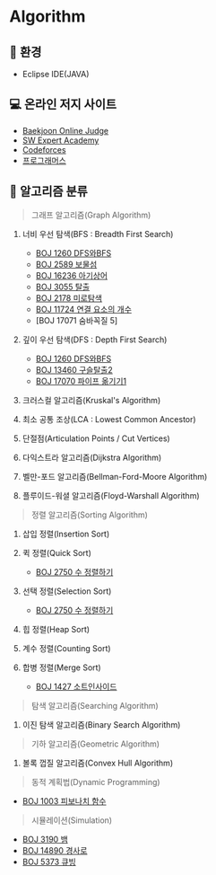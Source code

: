 # Algorithm
:mag_right: 환경
---------------------------------------
- Eclipse IDE(JAVA)

:computer: 온라인 저지 사이트
---------------------------------------
- [Baekjoon Online Judge](https://www.acmicpc.net/)
- [SW Expert Academy](https://www.swexpertacademy.com/)
- [Codeforces](https://codeforces.com/)
- [프로그래머스](https://programmers.co.kr/)

:book: 알고리즘 분류
---------------------------------------
> 그래프 알고리즘(Graph Algorithm)
1. 너비 우선 탐색(BFS : Breadth First Search)
   - [BOJ 1260 DFS와BFS](https://github.com/hjkim/Algorithm/blob/master/src/GrapeAlgorithm/DFSBFS/BOJ_1260_DFSandBFS.java)
   - [BOJ 2589 보물섬](https://github.com/hjkim/Algorithm/blob/master/src/GrapeAlgorithm/DFSBFS/BOJ_2589_TreasureIsland.java)
   - [BOJ 16236 아기상어](https://github.com/hjkim/Algorithm/blob/master/src/GrapeAlgorithm/DFSBFS/BOJ_16236_BabyShark.java)
   - [BOJ 3055 탈출](https://github.com/hjkim/Algorithm/blob/master/src/GrapeAlgorithm/DFSBFS/BOJ_3055_Escape.java)
   - [BOJ 2178 미로탐색](https://github.com/hjkim/Algorithm/blob/master/src/GrapeAlgorithm/DFSBFS/BOJ_2178_ExploreMaze.java)
   - [BOJ 11724 연결 요소의 개수](https://github.com/hjkim/Algorithm/blob/master/src/GrapeAlgorithm/DFSBFS/BOJ_11724_NumberOfConnectedComponent.java)
   - [BOJ 17071 숨바꼭질 5]
2. 깊이 우선 탐색(DFS : Depth First Search)
   - [BOJ 1260 DFS와BFS](https://github.com/hjkim/Algorithm/blob/master/src/GrapeAlgorithm/DFSBFS/BOJ_1260_DFSandBFS.java)
   - [BOJ 13460 구슬탈출2](https://github.com/hjkim/Algorithm/blob/master/src/GrapeAlgorithm/DFSBFS/BOJ_13460_BeadEscape2.java)
   - [BOJ 17070 파이프 옮기기1](https://github.com/hjkim/Algorithm/blob/master/src/GrapeAlgorithm/DFSBFS/BOJ_17070_MovePipe.java)
3. 크러스컬 알고리즘(Kruskal's Algorithm)

4. 최소 공통 조상(LCA : Lowest Common Ancestor)

5. 단절점(Articulation Points / Cut Vertices)

6. 다익스트라 알고리즘(Dijkstra Algorithm)

7. 벨만-포드 알고리즘(Bellman-Ford-Moore Algorithm)

8. 플루이드-워셜 알고리즘(Floyd-Warshall Algorithm)
 
> 정렬 알고리즘(Sorting Algorithm)
1. 삽입 정렬(Insertion Sort)

2. 퀵 정렬(Quick Sort)
   - [BOJ 2750 수 정렬하기](https://github.com/hjkim/Algorithm/blob/master/src/SortingAlgorithm/QuickSort/BOJ_2750_SortingNumber_QuickSort.java)
3. 선택 정렬(Selection Sort)
   - [BOJ 2750 수 정렬하기](https://github.com/hjkim/Algorithm/blob/master/src/SortingAlgorithm/SelectionSort/BOJ_2750_SortingNumber_SelectionSort.java)
4. 힙 정렬(Heap Sort)

5. 계수 정렬(Counting Sort)

6. 합병 정렬(Merge Sort)
   - [BOJ 1427 소트인사이드](https://github.com/hjkim/Algorithm/blob/master/src/SortingAlgorithm/MergeSort/BOJ_1427_SortInside_MergeSort.java)
> 탐색 알고리즘(Searching Algorithm)
1. 이진 탐색 알고리즘(Binary Search Algorithm)

> 기하 알고리즘(Geometric Algorithm)
1. 볼록 껍질 알고리즘(Convex Hull Algorithm)

> 동적 계획법(Dynamic Programming)
   - [BOJ 1003 피보나치 함수](https://github.com/hjkim/Algorithm/blob/master/src/GrapeAlgorithm/DFSBFS/BOJ_1003_FibonacciFunction.java)
> 시뮬레이션(Simulation)
   - [BOJ 3190 뱀](https://github.com/hjkim/Algorithm/blob/master/src/Simulation/BOJ_3190_Snake.java)
   - [BOJ 14890 
경사로](https://github.com/hjkim/Algorithm/blob/master/src/Simulation/BOJ_14890_Slope.java)
   - [BOJ 5373 큐빙](https://github.com/hjkim/Algorithm/blob/master/src/Simulation/BOJ_5373_Cubing.java)

